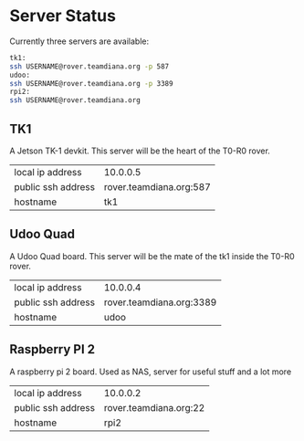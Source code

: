 
# Server Status

Currently three servers are available:

```bash
tk1:
ssh USERNAME@rover.teamdiana.org -p 587
udoo:
ssh USERNAME@rover.teamdiana.org -p 3389
rpi2:
ssh USERNAME@rover.teamdiana.org 
```

## TK1

A Jetson TK-1 devkit. This server will be the heart of the T0-R0 rover. 

|                    |                         |
|--------------------|-------------------------|
| local ip address   | 10.0.0.5                |
| public ssh address | rover.teamdiana.org:587 |
| hostname           | tk1                     |



## Udoo Quad

A Udoo Quad board. This server will be the mate of the tk1 inside the T0-R0 rover.

|                    |                          |
|--------------------|--------------------------|
| local ip address   | 10.0.0.4                 |
| public ssh address | rover.teamdiana.org:3389 |
| hostname           | udoo                     |

## Raspberry PI 2 

A raspberry pi 2 board. Used as NAS, server for useful stuff and a lot more

|                    |                        |
|--------------------|------------------------|
| local ip address   | 10.0.0.2               |
| public ssh address | rover.teamdiana.org:22 |
| hostname           | rpi2                   |

